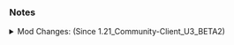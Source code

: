 <p hidden meta>
Title: 1.21.1 Community Client UnSupported Release
Author: TheAxolot77
AuthorImg: /assets/logo_theaxo77.png
AuthorTitle: Author
Banner: /assets/articles/banners/community_client_1.21.1.png
Favicon: /assets/logo_theaxo77.png
Tags: minecraft,mc,client,theaxolot77,update,news,changelog
Date: 2024-08-14
</p>

### Notes

<details>
    <summary>Mod Changes: (Since 1.21_Community-Client_U3_BETA2)</summary>

    - <span style="color:red;font-weight:bold;">Missing Mods:</span>
        * `beehivetooltip`
        * `continuity`
        * `controlify/MidnightControls`
        * `debugify`
        * `e4mc*`
        * `enhancedblockentities`
        * `entityculling`
        * `fabricskyboxes`
        * `fabricskyboxes-interop`
        * `ferritecore`
        * `indium`
        * `krypton`
        * `modelfix`
        * `no-telemetry`
        * `notenoughanimations`

    - <span style="color:orange;font-weight:bold;">Broken/Wierd:</span>
        * `RyomicLights`: `Laggy (Disabled by default)`
        * `SnowMeYourSkin`: `Wierd Opacity-Rendering Layers`
</details>
